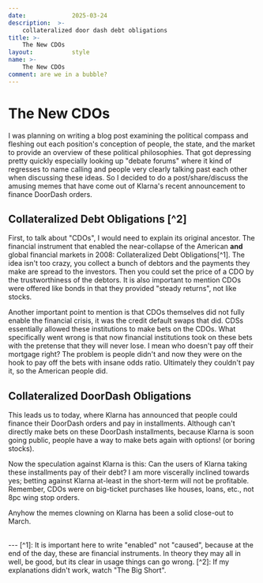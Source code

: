 ```yaml
---
date:             2025-03-24
description:  >-
    collateralized door dash debt obligations
title: >-
    The New CDOs
layout:           style
name: >-
    The New CDOs
comment: are we in a bubble? 
---
```


# The New CDOs

I was planning on writing a blog post examining the political compass and fleshing out each position's conception of people, the state, and the market to provide an overview of these political philosophies. That got depressing pretty quickly especially looking up "debate forums" where it kind of regresses to name calling and people very clearly talking past each other when discussing these ideas. So I decided to do a post/share/discuss the amusing memes that have come out of Klarna's recent announcement to finance DoorDash orders.

## Collateralized Debt Obligations [^2]

First, to talk about "CDOs", I would need to explain its original ancestor. The financial instrument that enabled the near-collapse of the American **and** global financial markets in 2008: Collateralized Debt Obligations[^1]. The idea isn't too crazy, you collect a bunch of debtors and the payments they make are spread to the investors. Then you could set the price of a CDO by the trustworthiness of the debtors. It is also important to mention CDOs were offered like bonds in that they provided "steady returns", not like stocks.

Another important point to mention is that CDOs themselves did not fully enable the financial crisis, it was the credit default swaps that did. CDSs essentially allowed these institutions to make bets on the CDOs. What specifically went wrong is that now financial institutions took on these bets with the pretense that they will never lose. I mean who doesn't pay off their mortgage right? The problem is people didn't and now they were on the hook to pay off the bets with insane odds ratio. Ultimately they couldn't pay it, so the American people did.

## Collateralized DoorDash Obligations

This leads us to today, where Klarna has announced that people could finance their DoorDash orders and pay in installments. Although can't directly make bets on these DoorDash installments, because Klarna is soon going public, people have a way to make bets again with options! (or boring stocks). 

Now the speculation against Klarna is this: Can the users of Klarna taking these installments pay of their debt? I am more viscerally inclined towards yes; betting against Klarna at-least in the short-term will not be profitable. Remember, CDOs were on big-ticket purchases like houses, loans, etc., not 8pc wing stop orders.

Anyhow the memes clowning on Klarna has been a solid close-out to March.


<br/>
---
[^1]: It is important here to write "enabled" not "caused", because at the end of the day, these are financial instruments. In theory they may all in well, be good, but its clear in usage things can go wrong.
[^2]: If my explanations didn't work, watch "The Big Short".